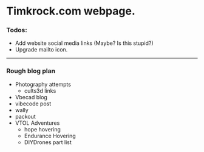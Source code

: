 # Timkrock.com webpage. 


### Todos: 
- Add website social media links (Maybe? Is this stupid?)
- Upgrade mailto icon.

---

### Rough blog plan
- Photography attempts 
    - cults3d links
- Vbecad blog 
- vibecode post
- wally 
- packout
- VTOL Adventures
    - hope hovering
    - Endurance Hovering 
    - DIYDrones part list







